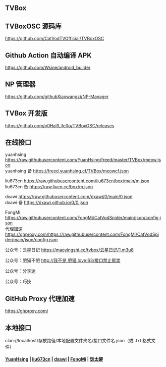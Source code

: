 ## TVBox

## TVBoxOSC 源码库

https://github.com/CatVodTVOfficial/TVBoxOSC

## Github Action 自动编译 APK

https://github.com/Wsine/android_builder

## NP 管理器

https://github.com/githubXiaowangzi/NP-Manager

## TVBox 开发版

https://github.com/o0HalfLife0o/TVBoxOSC/releases

## 在线接口

yuanhsing https://raw.githubusercontent.com/YuanHsing/freed/master/TVBox/meow.json  
yuanhsing 备 https://freed.yuanhsing.cf/TVBox/meowcf.json

liu673cn https://raw.githubusercontent.com/liu673cn/box/main/m.json  
liu673cn 备 https://raw.liucn.cc/box/m.json

dxawi https://raw.githubusercontent.com/dxawi/0/main/0.json  
dxawi 备 https://dxawi.github.io/0/0.json

FongMi https://raw.githubusercontent.com/FongMi/CatVodSpider/main/json/config.json  
代理加速 https://ghproxy.com/https://raw.githubusercontent.com/FongMi/CatVodSpider/main/json/config.json

公众号：云星日记 https://maoyingshi.cc/tvbox/云星日记/1.m3u8

公众号：肥猫不肥 http://我不是.肥猫.love:63/接口禁止贩卖

公众号：分享迷 

公众号：巧技 

## GitHub Proxy 代理加速

https://ghproxy.com/

## 本地接口

clan://localhost/存放路径/本地配置文件夹名/接口文件名.json（或 .txt 格式文件）

#### [YuanHsing](https://github.com/YuanHsing/freed) | [liu673cn](https://github.com/liu673cn/box) | [dxawi](https://github.com/dxawi/0) | [FongMi](https://github.com/FongMi/CatVodSpider) | [饭太硬](https://饭太硬.ga)
